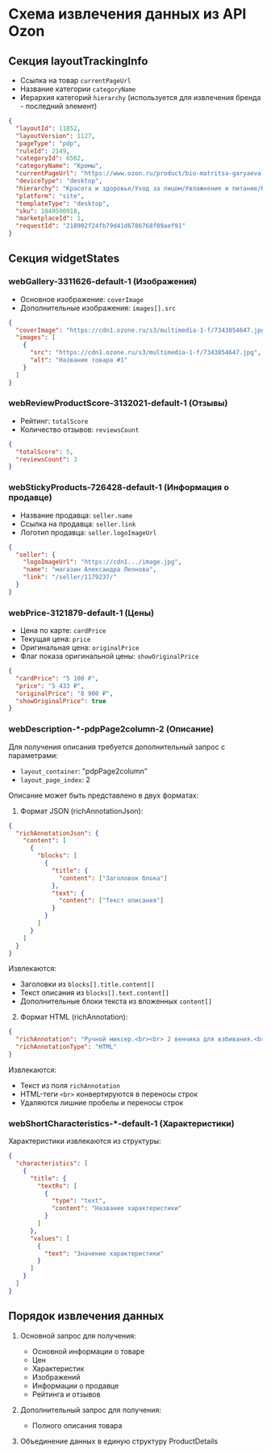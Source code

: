 # Схема извлечения данных из API Ozon

## Секция layoutTrackingInfo

- Ссылка на товар `currentPageUrl`
- Название категории `categoryName`
- Иерархия категорий `hierarchy` (используется для извлечения бренда - последний элемент)

```json
{
  "layoutId": 11852,
  "layoutVersion": 1127,
  "pageType": "pdp",
  "ruleId": 2149,
  "categoryId": 6562,
  "categoryName": "Кремы",
  "currentPageUrl": "https://www.ozon.ru/product/bio-matritsa-garyaeva-kik-3-krem-s-maklyuroy-i-kedrovoy-zhivitsey-1849590918/",
  "deviceType": "desktop",
  "hierarchy": "Красота и здоровье/Уход за лицом/Увлажнение и питание/Кремы/Александр Леонов",
  "platform": "site",
  "templateType": "desktop",
  "sku": 1849590918,
  "marketplaceId": 1,
  "requestId": "218902f24fb79d41d6786768f09aef91"
}
```

## Секция widgetStates

### webGallery-3311626-default-1 (Изображения)

- Основное изображение: `coverImage`
- Дополнительные изображения: `images[].src`

```json
{
  "coverImage": "https://cdn1.ozone.ru/s3/multimedia-1-f/7343854647.jpg",
  "images": [
    {
      "src": "https://cdn1.ozone.ru/s3/multimedia-1-f/7343854647.jpg",
      "alt": "Название товара #1"
    }
  ]
}
```

### webReviewProductScore-3132021-default-1 (Отзывы)

- Рейтинг: `totalScore`
- Количество отзывов: `reviewsCount`

```json
{
  "totalScore": 5,
  "reviewsCount": 3
}
```

### webStickyProducts-726428-default-1 (Информация о продавце)

- Название продавца: `seller.name`
- Ссылка на продавца: `seller.link`
- Логотип продавца: `seller.logoImageUrl`

```json
{
  "seller": {
    "logoImageUrl": "https://cdn1.../image.jpg",
    "name": "магазин Александра Леонова",
    "link": "/seller/1179237/"
  }
}
```

### webPrice-3121879-default-1 (Цены)

- Цена по карте: `cardPrice`
- Текущая цена: `price`
- Оригинальная цена: `originalPrice`
- Флаг показа оригинальной цены: `showOriginalPrice`

```json
{
  "cardPrice": "5 100 ₽",
  "price": "5 433 ₽",
  "originalPrice": "8 900 ₽",
  "showOriginalPrice": true
}
```

### webDescription-*-pdpPage2column-2 (Описание)

Для получения описания требуется дополнительный запрос с параметрами:
- `layout_container`: "pdpPage2column"
- `layout_page_index`: 2

Описание может быть представлено в двух форматах:

1. Формат JSON (richAnnotationJson):
```json
{
  "richAnnotationJson": {
    "content": [
      {
        "blocks": [
          {
            "title": {
              "content": ["Заголовок блока"]
            },
            "text": {
              "content": ["Текст описания"]
            }
          }
        ]
      }
    ]
  }
}
```

Извлекаются:
- Заголовки из `blocks[].title.content[]`
- Текст описания из `blocks[].text.content[]`
- Дополнительные блоки текста из вложенных `content[]`

2. Формат HTML (richAnnotation):
```json
{
  "richAnnotation": "Ручной миксер.<br><br> 2 венчика для взбивания.<br> 2 крюка для замешивания теста.",
  "richAnnotationType": "HTML"
}
```

Извлекаются:
- Текст из поля `richAnnotation`
- HTML-теги `<br>` конвертируются в переносы строк
- Удаляются лишние пробелы и переносы строк

### webShortCharacteristics-*-default-1 (Характеристики)

Характеристики извлекаются из структуры:
```json
{
  "characteristics": [
    {
      "title": {
        "textRs": [
          {
            "type": "text",
            "content": "Название характеристики"
          }
        ]
      },
      "values": [
        {
          "text": "Значение характеристики"
        }
      ]
    }
  ]
}
```

## Порядок извлечения данных

1. Основной запрос для получения:
   - Основной информации о товаре
   - Цен
   - Характеристик
   - Изображений
   - Информации о продавце
   - Рейтинга и отзывов

2. Дополнительный запрос для получения:
   - Полного описания товара

3. Объединение данных в единую структуру ProductDetails
